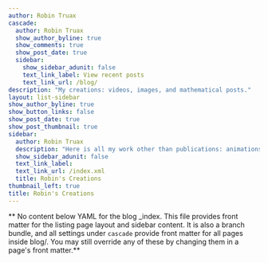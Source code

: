 ```yaml
---
author: Robin Truax
cascade:
  author: Robin Truax
  show_author_byline: true
  show_comments: true
  show_post_date: true
  sidebar:
    show_sidebar_adunit: false
    text_link_label: View recent posts
    text_link_url: /blog/
description: "My creations: videos, images, and mathematical posts."
layout: list-sidebar
show_author_byline: true
show_button_links: false
show_post_date: true
show_post_thumbnail: true
sidebar:
  author: Robin Truax
  description: "Here is all my work other than publications: animations and explainer videos that I've created, images of mathematical art, or expository blog posts which don't fit into The Tree."
  show_sidebar_adunit: false
  text_link_label: 
  text_link_url: /index.xml
  title: Robin's Creations
thumbnail_left: true
title: Robin's Creations
---
```


** No content below YAML for the blog _index. This file provides front matter for the listing page layout and sidebar content. It is also a branch bundle, and all settings under `cascade` provide front matter for all pages inside blog/. You may still override any of these by changing them in a page's front matter.**
